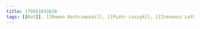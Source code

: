 ```yaml
---
title: 179551031628
tags: [[Kat]], [[Roman Kostrzewski]], [[Piotr Luczyk]], [[Ireneusz Loth]], [[Józef Skrzek]], [[metal]]
---
```

<iframe frameborder="0" height="1" id="ga_target" scrolling="no" style="background-color:transparent; overflow:hidden; position:absolute; top:0; left:0; z-index:9999;" width="1"></iframe>